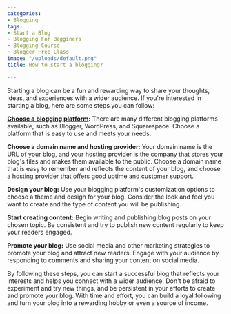 ```yaml
---
categories:
- Blogging
tags:
- Start a Blog
- Blogging For Begginers
- Blogging Course
- Blogger Free Class
image: "/uploads/default.png"
title: How to start a blogging?

---
```

Starting a blog can be a fun and rewarding way to share your thoughts, ideas, and experiences with a wider audience. If you're interested in starting a blog, here are some steps you can follow:

[**Choose a blogging platform**](/read/how-to-choose-a-blogging-platform/)**:** There are many different blogging platforms available, such as Blogger, WordPress, and Squarespace. Choose a platform that is easy to use and meets your needs.

**Choose a domain name and hosting provider:** Your domain name is the URL of your blog, and your hosting provider is the company that stores your blog's files and makes them available to the public. Choose a domain name that is easy to remember and reflects the content of your blog, and choose a hosting provider that offers good uptime and customer support.

**Design your blog:** Use your blogging platform's customization options to choose a theme and design for your blog. Consider the look and feel you want to create and the type of content you will be publishing.

**Start creating content:** Begin writing and publishing blog posts on your chosen topic. Be consistent and try to publish new content regularly to keep your readers engaged.

**Promote your blog:** Use social media and other marketing strategies to promote your blog and attract new readers. Engage with your audience by responding to comments and sharing your content on social media.

By following these steps, you can start a successful blog that reflects your interests and helps you connect with a wider audience. Don't be afraid to experiment and try new things, and be persistent in your efforts to create and promote your blog. With time and effort, you can build a loyal following and turn your blog into a rewarding hobby or even a source of income.